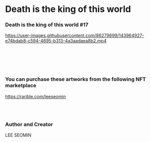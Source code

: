# Death is the king of this world 


### Death is the king of this world #17

https://user-images.githubusercontent.com/86279699/143964927-e74bdab8-c594-4695-b313-4a3aadaea8b2.mp4

















<br/><br/>
<br/><br/>

 ### You can purchase these artworks from the following NFT marketplace 
 
 https://rarible.com/leeseomin

<br/><br/>


###  Author and Creator

LEE SEOMIN


